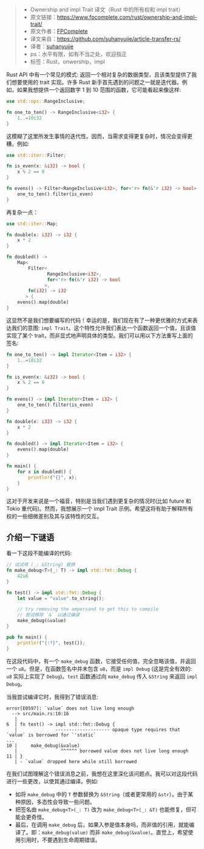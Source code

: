 >* Ownership and impl Trait 译文（Rust 中的所有权和 impl trait）
>* 原文链接：https://www.fpcomplete.com/rust/ownership-and-impl-trait/
>* 原文作者：[FPComplete](https://www.fpcomplete.com/)
>* 译文来自：https://github.com/suhanyujie/article-transfer-rs/
>* 译者：[suhanyujie](https://ishenghuo.cnblogs.com/)
>* ps：水平有限，如有不当之处，欢迎指正
>* 标签：Rust，onwership，impl

Rust API 中有一个常见的模式: 返回一个相对复杂的数据类型，且该类型提供了我们想要使用的 trait 实现。许多 Rust 新手首先遇到的问题之一就是迭代器。例如，如果我想提供一个返回数字 1 到 10 范围的函数，它可能看起来像这样:

```rust
use std::ops::RangeInclusive;

fn one_to_ten() -> RangeInclusive<i32> {
    1..=10i32
}
```

这模糊了这里所发生事情的迭代性。因而，当需求变得更复杂时，情况会变得更糟，例如:

```rust
use std::iter::Filter;

fn is_even(x: &i32) -> bool {
    x % 2 == 0
}

fn evens() -> Filter<RangeInclusive<i32>, for<'r> fn(&'r i32) -> bool> {
    one_to_ten().filter(is_even)
}
```

再复杂一点：

```rust
use std::iter::Map;

fn double(x: i32) -> i32 {
    x * 2
}

fn doubled() ->
    Map<
        Filter<
               RangeInclusive<i32>,
               for<'r> fn(&'r i32) -> bool
              >,
        fn(i32) -> i32
       > {
    evens().map(double)
}
```

这显然不是我们想要编写的代码！幸运的是，我们现在有了一种更优雅的方式来表达我们的意图: `impl Trait`。这个特性允许我们表达一个函数返回一个值，且该值实现了某个 trait，而非显式地声明具体的类型。我们可以用以下方法重写上面的签名:

```rust
fn one_to_ten() -> impl Iterator<Item = i32> {
    1..=10i32
}

fn is_even(x: &i32) -> bool {
    x % 2 == 0
}

fn evens() -> impl Iterator<Item = i32> {
    one_to_ten().filter(is_even)
}

fn double(x: i32) -> i32 {
    x * 2
}

fn doubled() -> impl Iterator<Item = i32> {
    evens().map(double)
}

fn main() {
    for x in doubled() {
        println!("{}", x);
    }
}
```

这对于开发来说是一个福音，特别是当我们遇到更复杂的情况时(比如 future 和 Tokio 重代码)。然而，我想展示一个 impl Trait 示例。希望这将有助于解释所有权的一些细微差别及其与该特性的交互。

## 介绍一下谜语
看一下这段不能编译的代码:

```rust
// 试试用 (_: &String) 替换
fn make_debug<T>(_: T) -> impl std::fmt::Debug {
    42u8
}

fn test() -> impl std::fmt::Debug {
    let value = "value".to_string();

    // try removing the ampersand to get this to compile
    // 尝试移除 `&` 以通过编译
    make_debug(&value)
}

pub fn main() {
    println!("{:?}", test());
}
```

在这段代码中，有一个 `make_debug` 函数，它接受任何值，完全忽略该值，并返回一个 `u8`。但是，在函数签名中并未包含 `u8`，而是 `impl Debug` (这是完全有效的: `u8` 实际上实现了 `Debug`)。`test` 函数通过向 `make_debug` 传入 `&String` 来返回 `impl Debug`。

当我尝试编译它时，我得到了错误消息:

```
error[E0597]: `value` does not live long enough
  --> src/main.rs:10:16
   |
6  | fn test() -> impl std::fmt::Debug {
   |              -------------------- opaque type requires that `value` is borrowed for `'static`
...
10 |     make_debug(&value)
   |                ^^^^^^ borrowed value does not live long enough
11 | }
   | - `value` dropped here while still borrowed
```

在我们试图理解这个错误消息之前，我想在这里深化该问题点。我可以对这段代码进行一些更改，以使其通过编译。例如:

* 如将 `make_debug` 中的 `T` 参数替换为 `&String`（或者更常用的 `&str`）。由于某种原因，多态性会导致一些问题。
* 把签名由 `make_debug<T>(_: T)` 改为 `make_debug<T>(_: &T)` 也能修复，但可能会更奇怪。
* 最后，在调用 `make_debug` 后，如果入参是值本身吗，而非值的引用，就能编译了。即：`make_debug(value)` 而非 `make_debug(&value)`。直觉上，希望使用引用时，不要遇到生命周期错误。

